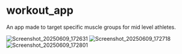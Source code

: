 # workout_app

An app made to target specific muscle groups for mid level athletes.

![Screenshot_20250609_172631](https://github.com/user-attachments/assets/ee94e1dd-117a-407f-b05f-a3dad81bdb3f)
![Screenshot_20250609_172718](https://github.com/user-attachments/assets/e06680d0-0ac1-462a-a8a7-1b1333bde9c9)
![Screenshot_20250609_172801](https://github.com/user-attachments/assets/e24e51cc-b4fa-43a0-9c97-876702148f12)
